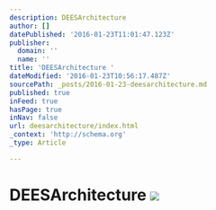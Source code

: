 ```yaml
---
description: DEESArchitecture
author: []
datePublished: '2016-01-23T11:01:47.123Z'
publisher:
  domain: ''
  name: ''
title: 'DEESArchitecture '
dateModified: '2016-01-23T10:56:17.487Z'
sourcePath: _posts/2016-01-23-deesarchitecture.md
published: true
inFeed: true
hasPage: true
inNav: false
url: deesarchitecture/index.html
_context: 'http://schema.org'
_type: Article

---
```

# DEESArchitecture ![](https://the-grid-user-content.s3-us-west-2.amazonaws.com/08b992eb-d3f2-4855-a890-ebceed0c5744.png)